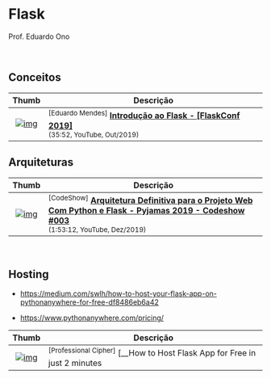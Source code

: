 
# Flask

Prof. Eduardo Ono

<br>

## Conceitos

| Thumb | Descrição |
| :-: | --- |
| [![img](https://img.youtube.com/vi/Snxl0T8ugeI/default.jpg)](https://www.youtube.com/watch?v=Snxl0T8ugeI) | <sup>[Eduardo Mendes]</sup> [__Introdução ao Flask - [FlaskConf 2019]__](https://www.youtube.com/watch?v=Snxl0T8ugeI) <br> <sub>(35:52, YouTube, Out/2019)</sub>

## Arquiteturas

| Thumb | Descrição |
| :-: | --- |
| [![img](https://img.youtube.com/vi/-qWySnuoaTM/default.jpg)](https://www.youtube.com/watch?v=-qWySnuoaTM) | <sup>[CodeShow]</sup> [__Arquitetura Definitiva para o Projeto Web Com Python e Flask - Pyjamas 2019 - Codeshow #003__](https://www.youtube.com/watch?v=-qWySnuoaTM) <br> <sub>(1:53:12, YouTube, Dez/2019)</sub>

<br>

## Hosting

* https://medium.com/swlh/how-to-host-your-flask-app-on-pythonanywhere-for-free-df8486eb6a42

* https://www.pythonanywhere.com/pricing/

| Thumb | Descrição |
| :-: | --- |
| [![img](https://img.youtube.com/vi/xTn4DXI8dyc/default.jpg)](https://www.youtube.com/watch?v=xTn4DXI8dyc) | <sup>[Professional Cipher]</sup> [__How to Host Flask App for Free in just 2 minutes | Zeet - Free Hosting__](https://www.youtube.com/watch?v=xTn4DXI8dyc) <br> <sub>(5:53, YouTube, Dez/2020)</sub>

<br>
